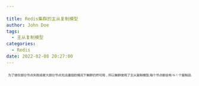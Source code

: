 ```yaml
---

title: Redis集群的主从复制模型
author: John Doe
tags:
  - 主从复制模型
categories:
  - Redis
date: 2022-02-08 20:27:00
---
```


 ![upload successful](../images/pasted-54.png)